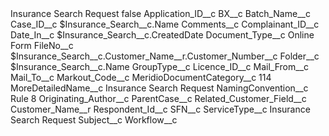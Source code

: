 <?xml version="1.0" encoding="UTF-8"?>
<CustomMetadata xmlns="http://soap.sforce.com/2006/04/metadata" xmlns:xsi="http://www.w3.org/2001/XMLSchema-instance" xmlns:xsd="http://www.w3.org/2001/XMLSchema">
    <label>Insurance Search Request</label>
    <protected>false</protected>
    <values>
        <field>Application_ID__c</field>
        <value xsi:nil="true"/>
    </values>
    <values>
        <field>BX__c</field>
        <value xsi:nil="true"/>
    </values>
    <values>
        <field>Batch_Name__c</field>
        <value xsi:nil="true"/>
    </values>
    <values>
        <field>Case_ID__c</field>
        <value xsi:type="xsd:string">$Insurance_Search__c.Name</value>
    </values>
    <values>
        <field>Comments__c</field>
        <value xsi:nil="true"/>
    </values>
    <values>
        <field>Complainant_ID__c</field>
        <value xsi:nil="true"/>
    </values>
    <values>
        <field>Date_In__c</field>
        <value xsi:type="xsd:string">$Insurance_Search__c.CreatedDate</value>
    </values>
    <values>
        <field>Document_Type__c</field>
        <value xsi:type="xsd:string">Online Form</value>
    </values>
    <values>
        <field>FileNo__c</field>
        <value xsi:type="xsd:string">$Insurance_Search__c.Customer_Name__r.Customer_Number__c</value>
    </values>
    <values>
        <field>Folder__c</field>
        <value xsi:type="xsd:string">$Insurance_Search__c.Name</value>
    </values>
    <values>
        <field>GroupType__c</field>
        <value xsi:nil="true"/>
    </values>
    <values>
        <field>Licence_ID__c</field>
        <value xsi:nil="true"/>
    </values>
    <values>
        <field>Mail_From__c</field>
        <value xsi:nil="true"/>
    </values>
    <values>
        <field>Mail_To__c</field>
        <value xsi:nil="true"/>
    </values>
    <values>
        <field>Markout_Code__c</field>
        <value xsi:nil="true"/>
    </values>
    <values>
        <field>MeridioDocumentCategory__c</field>
        <value xsi:type="xsd:string">114</value>
    </values>
    <values>
        <field>MoreDetailedName__c</field>
        <value xsi:type="xsd:string">Insurance Search Request</value>
    </values>
    <values>
        <field>NamingConvention__c</field>
        <value xsi:type="xsd:string">Rule 8</value>
    </values>
    <values>
        <field>Originating_Author__c</field>
        <value xsi:nil="true"/>
    </values>
    <values>
        <field>ParentCase__c</field>
        <value xsi:nil="true"/>
    </values>
    <values>
        <field>Related_Customer_Field__c</field>
        <value xsi:type="xsd:string">Customer_Name__r</value>
    </values>
    <values>
        <field>Respondent_Id__c</field>
        <value xsi:nil="true"/>
    </values>
    <values>
        <field>SFN__c</field>
        <value xsi:nil="true"/>
    </values>
    <values>
        <field>ServiceType__c</field>
        <value xsi:type="xsd:string">Insurance Search Request</value>
    </values>
    <values>
        <field>Subject__c</field>
        <value xsi:nil="true"/>
    </values>
    <values>
        <field>Workflow__c</field>
        <value xsi:nil="true"/>
    </values>
</CustomMetadata>
